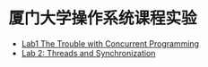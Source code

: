 # 厦门大学操作系统课程实验

* [Lab1 The Trouble with Concurrent Programming](/lab1/README.md)
* [Lab 2: Threads and Synchronization](/lab2/README.md)